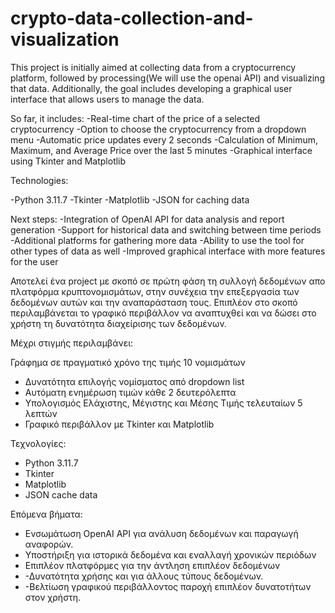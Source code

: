 # crypto-data-collection-and-visualization


This project is initially aimed at collecting data from a cryptocurrency platform, 
followed by processing(We will use the openai API) and visualizing that data. 
Additionally, the goal includes developing a graphical user interface that allows users to manage the data.

So far, it includes:
-Real-time chart of the price of a selected cryptocurrency
-Option to choose the cryptocurrency from a dropdown menu
-Automatic price updates every 2 seconds
-Calculation of Minimum, Maximum, and Average Price over the last 5 minutes
-Graphical interface using Tkinter and Matplotlib

Technologies:

-Python 3.11.7
-Tkinter
-Matplotlib
-JSON for caching data

Next steps:
-Integration of OpenAI API for data analysis and report generation
-Support for historical data and switching between time periods
-Additional platforms for gathering more data
-Ability to use the tool for other types of data as well
-Improved graphical interface with more features for the user


Αποτελεί ένα project με σκοπό σε πρώτη φάση τη συλλογή δεδομένων απο πλατφόρμα  κρυπτονομισμάτων,
στην συνέχεια την επεξεργασία των δεδομένων αυτών και την αναπαράσταση τους.
Επιπλέον στο σκοπό περιλαμβάνεται το γραφικό περιβάλλον να αναπτυχθεί και να δώσει στο χρήστη τη δυνατότητα
διαχείρισης των δεδομένων.


Μέχρι στιγμής περιλαμβάνει:

Γράφημα σε πραγματικό χρόνο της τιμής 10 νομισμάτων
- Δυνατότητα επιλογής νομίσματος από dropdown list
- Αυτόματη ενημέρωση τιμών κάθε 2 δευτερόλεπτα
- Υπολογισμός Ελάχιστης, Μέγιστης και Μέσης Τιμής τελευταίων 5 λεπτών
- Γραφικό περιβάλλον με Tkinter και Matplotlib

Τεχνολογίες:
- Python 3.11.7
- Tkinter
- Matplotlib
- JSON cache data


 Επόμενα βήματα:
- Ενσωμάτωση OpenAI API για ανάλυση δεδομένων και παραγωγή αναφορών.
- Υποστήριξη για ιστορικά δεδομένα και εναλλαγή χρονικών περιόδων
- Επιπλέον πλατφόρμες για την άντληση επιπλέον δεδομένων
- -Δυνατότητα χρήσης και για άλλους τύπους δεδομένων.
- -Βελτίωση γραφικού περιβάλλοντος παροχή επιπλέον δυνατοτήτων στον χρήστη.

  
